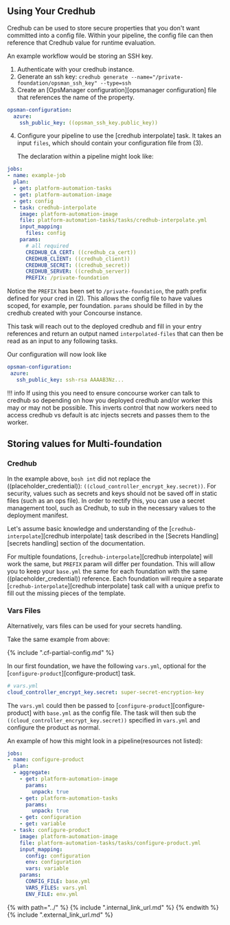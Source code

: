 ##  Using Your Credhub
Credhub can be used to store secure properties that you don't want committed into a config file.
Within your pipeline, the config file can then reference that Credhub value for runtime evaluation.

An example workflow would be storing an SSH key.

1. Authenticate with your credhub instance.
2. Generate an ssh key: `credhub generate --name="/private-foundation/opsman_ssh_key" --type=ssh`
3. Create an [OpsManager configuration][opsmanager configuration] file that references the name of the property.

```yaml
opsman-configuration:
  azure:
    ssh_public_key: ((opsman_ssh_key.public_key))
```

4. Configure your pipeline to use the [credhub interpolate] task.
   It takes an input `files`, which should contain your configuration file from (3).

   The declaration within a pipeline might look like:

```yaml
jobs:
- name: example-job
  plan:
  - get: platform-automation-tasks
  - get: platform-automation-image
  - get: config
  - task: credhub-interpolate
    image: platform-automation-image
    file: platform-automation-tasks/tasks/credhub-interpolate.yml
    input_mapping:
      files: config
    params:
      # all required
      CREDHUB_CA_CERT: ((credhub_ca_cert))
      CREDHUB_CLIENT: ((credhub_client))
      CREDHUB_SECRET: ((credhub_secret))
      CREDHUB_SERVER: ((credhub_server))
      PREFIX: /private-foundation  
```

Notice the `PREFIX` has been set to `/private-foundation`, the path prefix defined for your cred in (2).
This allows the config file to have values scoped, for example, per foundation.
`params` should be filled in by the credhub created with your Concourse instance.

This task will reach out to the deployed credhub and fill in your entry references and return an output
named `interpolated-files` that can then be read as an input to any following tasks.

Our configuration will now look like

```yaml
opsman-configuration:
 azure:
   ssh_public_key: ssh-rsa AAAAB3Nz...
```

!!! info 
    If using this you need to ensure concourse worker can talk to credhub so depending
    on how you deployed credhub and/or worker this may or may not be possible.
    This inverts control that now workers need to access credhub vs
    default is atc injects secrets and passes them to the worker.


## Storing values for Multi-foundation
### Credhub
In the example above, `bosh int` did not replace the ((placeholder_credential)): `((cloud_controller_encrypt_key.secret))`.
For security, values such as secrets and keys should not be saved off in static files (such as an ops file). In order to
rectify this, you can use a secret management tool, such as Credhub, to sub in the necessary values to the deployment
manifest.  

Let's assume basic knowledge and understanding of the
[`credhub-interpolate`][credhub interpolate] task described in the [Secrets Handling][secrets handling] section
of the documentation.

For multiple foundations, [`credhub-interpolate`][credhub interpolate] will work the same, but `PREFIX` param will
differ per foundation. This will allow you to keep your `base.yml` the same for each foundation with the same
((placeholder_credential)) reference. Each foundation will require a separate [`credhub-interpolate`][credhub interpolate]
task call with a unique prefix to fill out the missing pieces of the template.

### Vars Files
Alternatively, vars files can be used for your secrets handling.

Take the same example from above:

{% include ".cf-partial-config.md" %}

In our first foundation, we have the following `vars.yml`, optional for the [`configure-product`][configure-product] task.
```yaml
# vars.yml
cloud_controller_encrypt_key.secret: super-secret-encryption-key
```

The `vars.yml` could then be passed to [`configure-product`][configure-product] with `base.yml` as the config file.
The task will then sub the `((cloud_controller_encrypt_key.secret))` specified in `vars.yml` and configure the product as normal.

An example of how this might look in a pipeline(resources not listed):
```yaml
jobs:
- name: configure-product
  plan:
  - aggregate:
    - get: platform-automation-image
      params:
        unpack: true
    - get: platform-automation-tasks
      params:
        unpack: true
    - get: configuration
    - get: variable
  - task: configure-product
    image: platform-automation-image
    file: platform-automation-tasks/tasks/configure-product.yml
    input_mapping:
      config: configuration
      env: configuration
      vars: variable
    params:
      CONFIG_FILE: base.yml
      VARS_FILES: vars.yml
      ENV_FILE: env.yml
```

{% with path="../" %}
    {% include ".internal_link_url.md" %}
{% endwith %}
{% include ".external_link_url.md" %}
